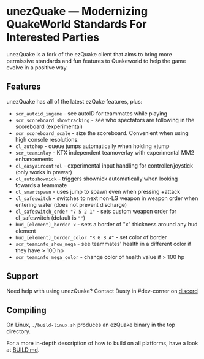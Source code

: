 # unezQuake — Modernizing QuakeWorld Standards For Interested Parties
unezQuake is a fork of the ezQuake client that aims to bring more permissive standards and fun features to Quakeworld to help the game evolve in a positive way.

## Features
unezQuake has all of the latest ezQake features, plus:

 * `scr_autoid_ingame` - see autoID for teammates while playing  
 * `scr_scoreboard_showtracking` - see who spectators are following in the scoreboard (experimental)
 * `scr_scoreboard_scale` - size the scoreboard. Convenient when using high console resolutions.
 * `cl_autohop` - queue jumps automatically when holding +jump
 * `scr_teaminlay` - KTX independent teamoverlay with experimental MM2 enhancements
 * `cl_easyaircontrol` - experimental input handling for controller/joystick (only works in prewar)
 * `cl_autoshownick` - triggers shownick automatically when looking towards a teammate  
 * `cl_smartspawn` - uses jump to spawn even when pressing +attack  
 * `cl_safeswitch` - switches to next non-LG weapon in weapon order when entering water (does not prevent discharge)  
 * `cl_safeswitch_order "7 5 2 1"` - sets custom weapon order for cl_safeswitch (default is `""`)
 * `hud_[element]_border x` - sets a border of "x" thickness around any hud element  
 * `hud_[element]_border_color "R G B A"` - set color of border
 * `scr_teaminfo_show_mega` - see teammates' health in a different color if they have > 100 hp
 * `scr_teaminfo_mega_color` - change color of health value if > 100 hp

## Support

Need help with using unezQuake? Contact Dusty in #dev-corner on [discord][discord]

## Compiling

On Linux, `./build-linux.sh` produces an ezQuake binary in the top directory. 

For a more in-depth description of how to build on all platforms, have a look at 
[BUILD.md](BUILD.md).


 [nQuake]: http://nquake.com/
 [webchat]: http://webchat.quakenet.org/?channels=#ezquake
 [IRC]: irc://irc.quakenet.org/#ezquake
 [forum]: http://www.quakeworld.nu/forum/8
 [qtv]: http://qtv.quakeworld.nu/
 [nightly]: https://builds.quakeworld.nu/ezquake/snapshots/
 [releases]: https://github.com/ezQuake/ezquake-source/releases
 [issues]: https://github.com/ezQuake/ezquake-source/issues
 [homepage]: https://ezquake.com
 [discord]: http://discord.quake.world/
